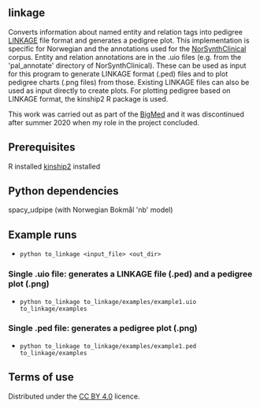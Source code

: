 ## linkage

Converts information about named entity and relation tags into pedigree [LINKAGE](https://www.mv.helsinki.fi/home/tsjuntun/autogscan/pedigreefile.html) file format and generates a pedigree plot. This implementation is specific for Norwegian and the annotations used for the [NorSynthClinical](https://github.com/ltgoslo/NorSynthClinical) corpus.
Entity and relation annotations are in the .uio files (e.g. from the 'pal_annotate' directory of NorSynthClinical). These can be used as input for this program to generate LINKAGE format (.ped) files and to plot pedigree charts (.png files) from those. Existing LINKAGE files can also be used as input directly to create plots. 
For plotting pedigree based on LINKAGE format, the kinship2 R package is used.

This work was carried out as part of the [BigMed](https://bigmed.no/) and it was discontinued after summer 2020 when my role in the project concluded.

## Prerequisites

R installed
[kinship2](https://cran.r-project.org/web/packages/kinship2/index.html) installed

## Python dependencies

spacy_udpipe (with Norwegian Bokmål 'nb' model)

## Example runs

- `python to_linkage <input_file> <out_dir>`

### Single .uio file: generates a LINKAGE file (.ped) and a pedigree plot (.png)
- `python to_linkage to_linkage/examples/example1.uio to_linkage/examples`

### Single .ped file: generates a pedigree plot (.png)
- `python to_linkage to_linkage/examples/example1.ped to_linkage/examples`

## Terms of use

Distributed under the [CC BY 4.0](https://creativecommons.org/licenses/by/4.0/) licence.
